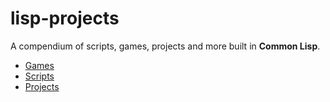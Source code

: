 # lisp-projects

A compendium of scripts, games, projects and more built in **Common Lisp**.

* [Games](./games/GAMES.MD)
* [Scripts](./scripts/SCRIPTS.MD)
* [Projects](./projects/PROJECTS.MD)